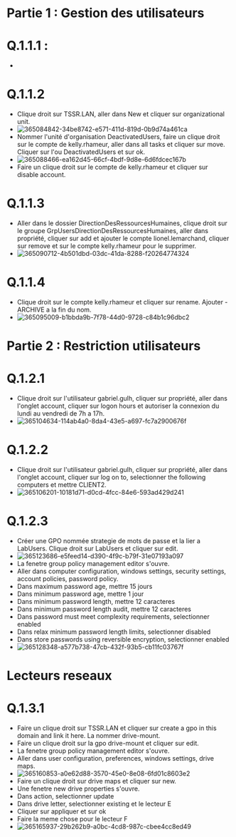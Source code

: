 # Partie 1 : Gestion des utilisateurs

# Q.1.1.1 :
* 



# Q.1.1.2
* Clique droit sur TSSR.LAN, aller dans New et cliquer sur organizational unit.
* ![365084842-34be8742-e571-411d-819d-0b9d74a461ca](https://github.com/user-attachments/assets/7f875c95-1eac-4ac5-ba0c-915c8dfdd65c)
* Nommer l'unité d'organisation DeactivatedUsers, faire un clique droit sur le compte de kelly.rhameur, aller dans all tasks et cliquer sur move. Cliquer sur l'ou DeactivatedUsers et sur ok.
* ![365088466-ea162d45-66cf-4bdf-9d8e-6d6fdcec167b](https://github.com/user-attachments/assets/e299eb5e-ea96-41a9-af28-1152a8c3f729)
* Faire un clique droit sur le compte de kelly.rhameur et cliquer sur disable account.

# Q.1.1.3
* Aller dans le dossier DirectionDesRessourcesHumaines, clique droit sur le groupe GrpUsersDirectionDesRessourcesHumaines, aller dans propriété, cliquer sur add et ajouter le compte lionel.lemarchand, cliquer sur remove et sur le compte kelly.rhameur pour le supprimer.
* ![365090712-4b501dbd-03dc-41da-8288-f20264774324](https://github.com/user-attachments/assets/249b845d-e70c-4841-b680-89309317b8a1)

# Q.1.1.4
* Clique droit sur le compte kelly.rhameur et cliquer sur rename. Ajouter -ARCHIVE a la fin du nom.
* ![365095009-b1bbda9b-7f78-44d0-9728-c84b1c96dbc2](https://github.com/user-attachments/assets/b46539a9-4a09-4991-ba5b-9ae7dc9d13f0)

# Partie 2 : Restriction utilisateurs

# Q.1.2.1 
* Clique droit sur l'utilisateur gabriel.gulh, cliquer sur propriété, aller dans l'onglet account, cliquer sur logon hours et autoriser la connexion du lundi au vendredi de 7h a 17h.
* ![365104634-114ab4a0-8da4-43e5-a697-fc7a2900676f](https://github.com/user-attachments/assets/203b9d5a-36fc-47f1-897d-614a8785d00d)

# Q.1.2.2
* Clique droit sur l'utilisateur gabriel.gulh, cliquer sur propriété, aller dans l'onglet account, cliquer sur log on to, selectionner the following computers et mettre CLIENT2.
* ![365106201-10181d71-d0cd-4fcc-84e6-593ad429d241](https://github.com/user-attachments/assets/c31551d2-204b-41e5-861a-5ca22f2b5d12)

# Q.1.2.3
* Créer une GPO nommée strategie de mots de passe et la lier a LabUsers. Clique droit sur LabUsers et cliquer sur edit.
* ![365123686-e5feed14-d390-4f9c-b79f-31e07193a097](https://github.com/user-attachments/assets/c8136dca-2901-4c54-af2b-93a4b40dcdbd)
* La fenetre group policy management editor s'ouvre.
* Aller dans computer configuration, windows settings, security settings, account policies, password policy.
* Dans maximum password age, mettre 15 jours
* Dans minimum password age, mettre 1 jour
* Dans minimum password length, mettre 12 caracteres
* Dans minimum password length audit, mettre 12 caracteres
* Dans password must meet complexity requirements, selectionner enabled
* Dans relax minimum password length limits, selectionner disabled
* Dans store passwords using reversible encryption, selectionner enabled
* ![365128348-a577b738-47cb-432f-93b5-cb11fc03767f](https://github.com/user-attachments/assets/8f4006cf-e41b-40f5-938c-b0f8a87fc061)

# Lecteurs reseaux

# Q.1.3.1
* Faire un clique droit sur TSSR.LAN et cliquer sur create a gpo in this domain and link it here. La nommer drive-mount.
* Faire un clique droit sur la gpo drive-mount et cliquer sur edit.
* La fenetre group policy management editor s'ouvre.
* Aller dans user configuration, preferences, windows settings, drive maps.
* ![365160853-a0e62d88-3570-45e0-8e08-6fd01c8603e2](https://github.com/user-attachments/assets/b105189b-8340-463c-b4eb-495752e652dd)
* Faire un clique droit sur drive maps et cliquer sur new.
* Une fenetre new drive properties s'ouvre.
* Dans action, selectionner update
* Dans drive letter, selectionner existing et le lecteur E
* Cliquer sur appliquer et sur ok
* Faire la meme chose pour le lecteur F
* ![365165937-29b262b9-a0bc-4cd8-987c-cbee4cc8ed49](https://github.com/user-attachments/assets/4f52c58d-cdc9-44b3-a189-85826638e740)







